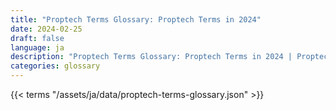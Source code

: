 ```yaml
---
title: "Proptech Terms Glossary: Proptech Terms in 2024"  
date: 2024-02-25
draft: false
language: ja
description: "Proptech Terms Glossary: Proptech Terms in 2024 | Proptech Terms Glossary"
categories: glossary
---
```


{{< terms "/assets/ja/data/proptech-terms-glossary.json" >}}